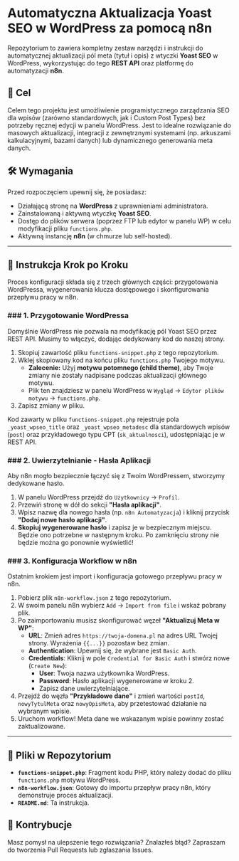 # Automatyczna Aktualizacja Yoast SEO w WordPress za pomocą n8n

Repozytorium to zawiera kompletny zestaw narzędzi i instrukcji do automatycznej aktualizacji pól meta (tytuł i opis) z wtyczki **Yoast SEO** w WordPress, wykorzystując do tego **REST API** oraz platformę do automatyzacji **n8n**.

## 🎯 Cel

Celem tego projektu jest umożliwienie programistycznego zarządzania SEO dla wpisów (zarówno standardowych, jak i Custom Post Types) bez potrzeby ręcznej edycji w panelu WordPress. Jest to idealne rozwiązanie do masowych aktualizacji, integracji z zewnętrznymi systemami (np. arkuszami kalkulacyjnymi, bazami danych) lub dynamicznego generowania meta danych.

## 🛠️ Wymagania

Przed rozpoczęciem upewnij się, że posiadasz:
* Działającą stronę na **WordPress** z uprawnieniami administratora.
* Zainstalowaną i aktywną wtyczkę **Yoast SEO**.
* Dostęp do plików serwera (poprzez FTP lub edytor w panelu WP) w celu modyfikacji pliku `functions.php`.
* Aktywną instancję **n8n** (w chmurze lub self-hosted).

---

## 🚀 Instrukcja Krok po Kroku

Proces konfiguracji składa się z trzech głównych części: przygotowania WordPressa, wygenerowania klucza dostępowego i skonfigurowania przepływu pracy w n8n.

### ### 1. Przygotowanie WordPressa

Domyślnie WordPress nie pozwala na modyfikację pól Yoast SEO przez REST API. Musimy to włączyć, dodając dedykowany kod do naszej strony.

1.  Skopiuj zawartość pliku `functions-snippet.php` z tego repozytorium.
2.  Wklej skopiowany kod na końcu pliku `functions.php` Twojego motywu.
    * **Zalecenie:** Użyj **motywu potomnego (child theme)**, aby Twoje zmiany nie zostały nadpisane podczas aktualizacji głównego motywu.
    * Plik ten znajdziesz w panelu WordPress w `Wygląd` → `Edytor plików motywu` → `functions.php`.
3.  Zapisz zmiany w pliku.

Kod zawarty w pliku `functions-snippet.php` rejestruje pola `_yoast_wpseo_title` oraz `_yoast_wpseo_metadesc` dla standardowych wpisów (`post`) oraz przykładowego typu CPT (`sk_aktualnosci`), udostępniając je w REST API.

### ### 2. Uwierzytelnianie - Hasła Aplikacji

Aby n8n mogło bezpiecznie łączyć się z Twoim WordPressem, stworzymy dedykowane hasło.

1.  W panelu WordPress przejdź do `Użytkownicy` → `Profil`.
2.  Przewiń stronę w dół do sekcji **"Hasła aplikacji"**.
3.  Wpisz nazwę dla nowego hasła (np. `n8n Automatyzacja`) i kliknij przycisk **"Dodaj nowe hasło aplikacji"**.
4.  **Skopiuj wygenerowane hasło** i zapisz je w bezpiecznym miejscu. Będzie ono potrzebne w następnym kroku. Po zamknięciu strony nie będzie można go ponownie wyświetlić!

### ### 3. Konfiguracja Workflow w n8n

Ostatnim krokiem jest import i konfiguracja gotowego przepływu pracy w n8n.

1.  Pobierz plik `n8n-workflow.json` z tego repozytorium.
2.  W swoim panelu n8n wybierz `Add` → `Import from file` i wskaż pobrany plik.
3.  Po zaimportowaniu musisz skonfigurować węzeł **"Aktualizuj Meta w WP"**:
    * **URL**: Zmień adres `https://twoja-domena.pl` na adres URL Twojej strony. Wyrażenia `{{...}}` pozostaw bez zmian.
    * **Authentication**: Upewnij się, że wybrane jest `Basic Auth`.
    * **Credentials**: Kliknij w pole `Credential for Basic Auth` i stwórz nowe (`Create New`):
        * **User**: Twoja nazwa użytkownika WordPress.
        * **Password**: Hasło aplikacji wygenerowane w kroku 2.
        * Zapisz dane uwierzytelniające.
4.  Przejdź do węzła **"Przykładowe dane"** i zmień wartości `postId`, `nowyTytulMeta` oraz `nowyOpisMeta`, aby przetestować działanie na wybranym wpisie.
5.  Uruchom workflow! Meta dane we wskazanym wpisie powinny zostać zaktualizowane.

---

## 📁 Pliki w Repozytorium

* **`functions-snippet.php`**: Fragment kodu PHP, który należy dodać do pliku `functions.php` motywu WordPress.
* **`n8n-workflow.json`**: Gotowy do importu przepływ pracy n8n, który demonstruje proces aktualizacji.
* **`README.md`**: Ta instrukcja.

## 🤝 Kontrybucje

Masz pomysł na ulepszenie tego rozwiązania? Znalazłeś błąd? Zapraszam do tworzenia Pull Requests lub zgłaszania Issues.